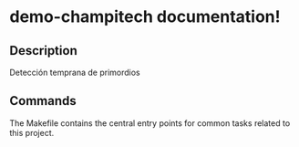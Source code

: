 # demo-champitech documentation!

## Description

Detección temprana de primordios

## Commands

The Makefile contains the central entry points for common tasks related to this project.

